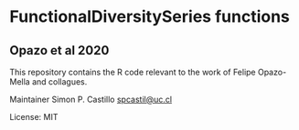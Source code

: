 # FunctionalDiversitySeries functions
## Opazo et al 2020

This repository contains the R code relevant to the work of Felipe Opazo-Mella and collagues. 

Maintainer Simon P. Castillo [spcastil@uc.cl](mailto:spcastil@uc.cl)

License: MIT
